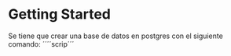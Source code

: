 # Getting Started

Se tiene que crear una base de datos en postgres con el siguiente comando:
´´´´scrip´´´
